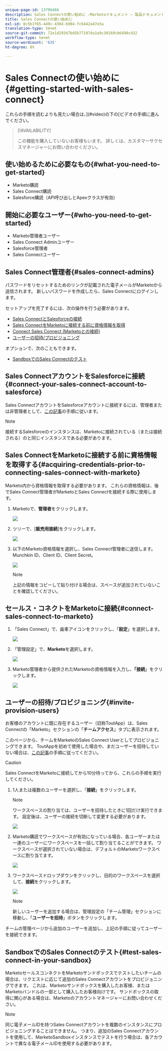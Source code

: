 ```yaml
---
unique-page-id: 13796466
description: Sales Connectの使い始めに —Marketoドキュメント — 製品ドキュメント
title: Sales Connectの使い始めに
exl-id: 8c5b1f65-449c-4304-b904-fc6442a47e5a
translation-type: tm+mt
source-git-commit: 72e1d29347bd5b77107da1e9c30169cb6490c432
workflow-type: tm+mt
source-wordcount: '635'
ht-degree: 0%

---
```


# Sales Connectの使い始めに{#getting-started-with-sales-connect}

これらの手順を読むよりも見たい場合は、](#video)の下の[ビデオの手順に進んでください。

>[!AVAILABILITY]
>
>この機能を購入していないお客様もいます。 詳しくは、カスタマーサクセスマネージャーにお問い合わせください。

## 使い始めるために必要なもの{#what-you-need-to-get-started}

* Marketo購読
* Sales Connect購読
* Salesforce購読（API呼び出しとApexクラスが有効）

## 開始に必要なユーザー{#who-you-need-to-get-started}

* Marketo管理者ユーザー
* Sales Connect Adminユーザー
* Salesforce管理者
* Sales Connectユーザー

## Sales Connect管理者{#sales-connect-admins}

パスワードをリセットするためのリンクが記載された電子メールがMarketoから送信されます。 新しいパスワードを作成したら、Sales Connectにログインします。

セットアップを完了するには、次の操作を行う必要があります。

* [Sales ConnectとSalesforceの接続](#sfdc)
* [Sales ConnectをMarketoに接続する前に資格情報を取得](#acquire)
* [Connect Sales Connect (Marketoとの接続)](#mkto)
* [ユーザーの招待/プロビジョニング](#IPU)

オプションで、次のこともできます。

* [SandboxでのSales Connectのテスト](#sandbox)

## Sales ConnectアカウントをSalesforceに接続{#connect-your-sales-connect-account-to-salesforce}

Sales ConnectアカウントをSalesforceアカウントに接続するには、管理者または非管理者として、[この記事](https://docs.marketo.com/x/JwDb)の手順に従います。

>[!NOTE]
>
>接続するSalesforceのインスタンスは、Marketoに接続されている（または接続される）のと同じインスタンスである必要があります。

## Sales ConnectをMarketoに接続する前に資格情報を取得する{#acquiring-credentials-prior-to-connecting-sales-connect-with-marketo}

Marketo内から資格情報を取得する必要があります。 これらの資格情報は、後でSales Connect管理者がMarketoとSales Connectを接続する際に使用します。

1. Marketoで、**管理者**&#x200B;をクリックします。

   ![](assets/one.png)

1. ツリーで、[**販売用接続**]をクリックします。

   ![](assets/two.png)

1. 以下のMarketo資格情報を選択し、Sales Connect管理者に送信します。Munchkin ID、Client ID、Client Secret。

   ![](assets/3.jpg)

   >[!NOTE]
   >
   >上記の情報をコピーして貼り付ける場合は、スペースが追加されていないことを確認してください。

## セールス・コネクトをMarketoに接続{#connect-sales-connect-to-marketo}

1. 「Sales Connect」で、歯車アイコンをクリックし、「**設定**」を選択します。

   ![](assets/four.png)

1. 「管理設定」で、**Marketo**&#x200B;を選択します。

   ![](assets/eight.png)

1. Marketo管理者から提供されたMarketoの資格情報を入力し、**「接続**」をクリックします。

   ![](assets/credentials.png)

## ユーザーの招待/プロビジョニング{#invite-provision-users}

お客様のアカウントに既に存在するユーザー（旧称ToutApp）は、Sales Connectの「Marketo」セクションの「**チームアクセス**」タブに表示されます。

このページから、チームをMarketoのSales Connect Userとしてプロビジョニングできます。 ToutAppを初めて使用した場合や、まだユーザーを招待していない場合は、[この記事](https://docs.marketo.com/display/TOUT/Invite+Team+Members)の手順に従ってください。

>[!CAUTION]
>
>Sales ConnectをMarketoに接続してから10分待ってから、これらの手順を実行してください。

1. 1人または複数のユーザーを選択し、「**接続**」をクリックします。

   >[!NOTE]
   >
   >ワークスペースの割り当ては、ユーザーを招待したときに1回だけ実行できます。 設定後は、ユーザーの接続を切断して変更する必要があります。

   ![](assets/users.png)

1. Marketo購読でワークスペースが有効になっている場合、各ユーザーまたは一連のユーザーにワークスペースを一括して割り当てることができます。 ワークスペースが選択されていない場合は、デフォルトのMarketoワークスペースに割り当てます。

   ![](assets/nine.jpg)

1. ワークスペースドロップダウンをクリックし、目的のワークスペースを選択して、**接続**&#x200B;をクリックします。

   ![](assets/ten.png)

   >[!NOTE]
   >
   >新しいユーザーを追加する場合は、管理設定の「チーム管理」セクションに移動し、「**ユーザーを招待**」ボタンをクリックします。

チームの管理ページから追加のユーザーを追加し、上記の手順に従ってユーザーを接続できます。

## SandboxでのSales Connectのテスト{#test-sales-connect-in-your-sandbox}

MarketoセールスコンネクトをMarketoサンドボックスでテストしたいチームの場合は、リクエストに応じて追加のSales Connectアカウントをプロビジョニングできます。 これは、Marketoサンドボックスを購入したお客様、またはMarketoバンドルの一部として購入したお客様向けです。 サンドボックスの取得に関心がある場合は、Marketoのアカウントマネージャーにお問い合わせください。

>[!NOTE]
>
>同じ電子メールIDを持つSales Connectアカウントを複数のインスタンスにプロビジョニングすることはできません。 つまり、追加のSales Connectアカウントを使用して、MarketoSandboxインスタンスでテストを行う場合は、各アカウントで異なる電子メールIDを使用する必要があります。
